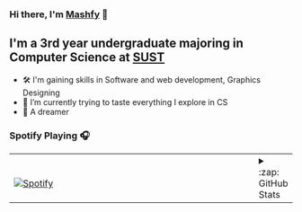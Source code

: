 ### Hi there, I'm [Mashfy](https://mashfy.github.io/Mashfy/) 👋

## I'm a 3rd year undergraduate majoring in Computer Science at [SUST](https://www.sust.edu/)
- 🛠 I'm gaining skills in Software and web development, Graphics Designing
- 👷 I’m currently trying to taste everything I explore in CS
- 💭 A dreamer

### Spotify Playing 🎧

<table width="100%"> 
  <tr>
  <td width="100%">
      
&nbsp; <br> [![Spotify](https://novatorem-git-master-mashfy.vercel.app/api/spotify)](https://open.spotify.com/user/31owd2iokwd26vgpd2d5bc6zff7e)

  </td>
  <td width="100%">


<details>
  <summary>:zap: GitHub Stats</summary>

  <img align="left" alt="Mashfy's GitHub Stats" src="https://github-readme-stats-mashfy.vercel.app/api?username=Mashfy&show_icons=true&hide_border=true" />

</details>